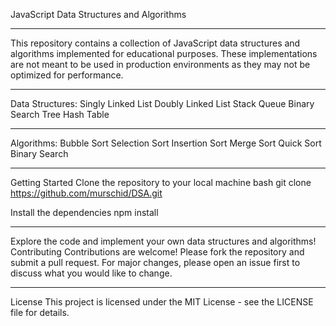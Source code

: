 JavaScript Data Structures and Algorithms

---

This repository contains a collection of JavaScript data structures and algorithms implemented for educational purposes. These implementations are not meant to be used in production environments as they may not be optimized for performance.

---

Data Structures:
Singly Linked List
Doubly Linked List
Stack
Queue
Binary Search Tree
Hash Table

---

Algorithms:
Bubble Sort
Selection Sort
Insertion Sort
Merge Sort
Quick Sort
Binary Search

---

Getting Started
Clone the repository to your local machine
bash
git clone https://github.com/murschid/DSA.git

Install the dependencies
npm install

---

Explore the code and implement your own data structures and algorithms!
Contributing
Contributions are welcome! Please fork the repository and submit a pull request. For major changes, please open an issue first to discuss what you would like to change.

---

License
This project is licensed under the MIT License - see the LICENSE file for details.